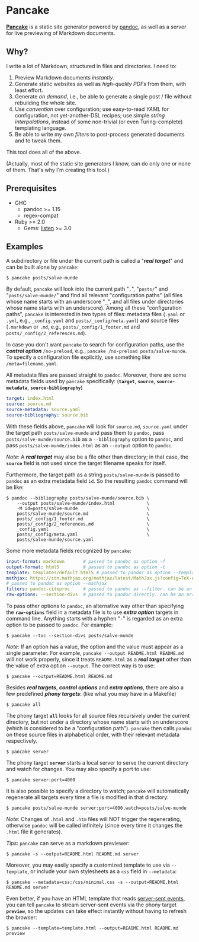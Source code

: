 # Pancake

**[Pancake](https://github.com/soimort/soimort/tree/pancake)** is a static site generator powered by [pandoc](http://pandoc.org/), as well as a server for live previewing of Markdown documents.

## Why?

I write a lot of Markdown, structured in files and directories. I need to:

1. Preview Markdown documents *instantly*.
2. Generate static websites as well as *high-quality PDFs* from them, with least effort.
3. Generate *on demand*, i.e., be able to generate a single post / file without rebuilding the whole site.
4. Use *convention* over configuration; use easy-to-read *YAML* for configuration, not yet-another-DSL recipes; use simple *string interpolations*, instead of some non-trivial (or even Turing-complete) templating language.
5. Be able to write my *own filters* to post-process generated documents and to tweak them.

This tool does all of the above.

(Actually, most of the static site generators I know, can do only one or none of them. That's why I'm creating this tool.)

## Prerequisites

* GHC
    * pandoc >= 1.15
    * regex-compat
* Ruby >= 2.0
    * Gems: [listen](https://rubygems.org/gems/listen/) >= 3.0

## Examples

A subdirectory or file under the current path is called a "***real target***" and can be built alone by `pancake`:

    $ pancake posts/salve-munde

By default, `pancake` will look into the current path "`.`", "`posts/`" and "`posts/salve-munde/`" and find all relevant "configuration paths" (all files whose name starts with an underscore "`_`", and all files under directories whose name starts with an underscore). Among all these "configuration paths", `pancake` is interested in two types of files: metadata files (`.yaml` or `.yml`, e.g., `_config.yaml` and `posts/_config/meta.yaml`) and source files (`.markdown` or `.md`, e.g., `posts/_config/1_footer.md` and `posts/_config/2_references.md`).

In case you don't want `pancake` to search for configuration paths, use the ***control option*** `/no-preload`, e.g., `pancake /no-preload posts/salve-munde`. To specify a configuration file explicitly, use something like `/meta=filename.yaml`.

All metadata files are passed straight to `pandoc`. Moreover, there are some metadata fields used by `pancake` specifically: (**`target`**, **`source`**, **`source-metadata`**, **`source-bibliography`**)

```yaml
target: index.html
source: source.md
source-metadata: source.yaml
source-bibliography: source.bib
```

With these fields above, `pancake` will look for `source.md`, `source.yaml` under the target path `posts/salve-munde` and pass them to `pandoc`, pass `posts/salve-munde/source.bib` as a `--bibliography` option to `pandoc`, and pass `posts/salve-munde/index.html` as an `--output` option to `pandoc`.

*Note*: A ***real target*** may also be a file other than directory; in that case, the **`source`** field is not used since the target filename speaks for itself.

Furthermore, the target path as a string `posts/salve-munde` is passed to `pandoc` as an extra metadata field `id`. So the resulting `pandoc` command will be like:

```shell
$ pandoc --bibliography posts/salve-munde/source.bib \
    --output posts/salve-munde/index.html            \
    -M id=posts/salve-munde                          \
    posts/salve-munde/source.md                      \
    posts/_config/1_footer.md                        \
    posts/_config/2_references.md                    \
    _config.yaml                                     \
    posts/_config/meta.yaml                          \
    posts/salve-munde/source.yaml
```

Some more metadata fields recognized by `pancake`:

```yaml
input-format: markdown       # passed to pandoc as option -f
output-format: html5         # passed to pandoc as option -t
template: templates/default.html5 # passed to pandoc as option --template
mathjax: https://cdn.mathjax.org/mathjax/latest/MathJax.js?config=TeX-AMS-MML_HTMLorMML
# passed to pandoc as option --mathjax
filters: pandoc-citeproc     # passed to pandoc as --filter. can be an array
raw-options: --section-divs  # passed to pandoc directly. can be an array
```

To pass other options to `pandoc`, an alternative way other than specifying the **`raw-options`** field in a metadata file is to use ***extra option*** targets in command line. Anything starts with a hyphen "`-`" is regarded as an extra option to be passed to `pandoc`. For example:

    $ pancake --toc --section-divs posts/salve-munde

*Note*: If an option has a value, the option and the value must appear as a single parameter. For example, `pancake --output README.html README.md` will not work properly, since it treats `README.html` as a ***real target*** other than the value of extra option `--output`. The correct way is to use:

    $ pancake --output=README.html README.md

Besides ***real targets***, ***control options*** and ***extra options***, there are also a few predefined ***phony targets***: (like what you may have in a Makefile)

    $ pancake all

The phony target **`all`** looks for all source files recursively under the current directory, but not under a directory whose name starts with an underscore (which is considered to be a "configuration path"). `pancake` then calls `pandoc` on these source files in alphabetical order, with their relevant metadata respectively.

    $ pancake server

The phony target **`server`** starts a local server to serve the current directory and watch for changes. You may also specify a port to use:

    $ pancake server:port=4000

It is also possible to specify a directory to watch; `pancake` will automatically regenerate all targets every time a file is modified in that directory:

    $ pancake posts/salve-munde server:port=4000,watch=posts/salve-munde

*Note*: Changes of `.html` and `.htm` files will NOT trigger the regenerating, otherwise `pandoc` will be called infinitely (since every time it changes the `.html` file it generates).

*Tips*: `pancake` can serve as a markdown previewer:

    $ pancake -s --output=README.html README.md server

Moreover, you may easily specify a customized template to use via `--template`, or include your own stylesheets as a `css` field in `--metadata`:

    $ pancake --metadata=css:/css/minimal.css -s --output=README.html README.md server

Even better, if you have an HTML template that reads [server-sent events](https://developer.mozilla.org/en-US/docs/Web/API/Server-sent_events/Using_server-sent_events), you can tell `pancake` to stream server-sent events via the phony target **`preview`**, so the updates can take effect instantly without having to refresh the browser:

    $ pancake --template=template.html --output=README.html README.md preview
